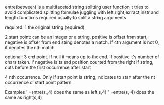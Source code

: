 entre(between) 
is a multifaceted string splitting user function
It tries to avoid complicated splitting formulae juggling with left,right,extract,instr and length functions required
 usually to split a string
arguments 

required:
1  the original string (required)

2  start point: can be an integer or a string. 
	positive is offset from start, negative is offser from end
	string denotes a match. If 4th argument is not 0, it denotes the nth match

optional:
3  end point. If null it means up to the end. 
              If positive it's number of chars taken. 
	      If negative is'ts end position counted from the right
	      If string, cuts before the first occurrence after start

4  nth occurrence. Only if start point is string, indicates to start after the nt occurrence of start point pattern

Examples
   ' =entre(s,,4) does the same as left(s,4)
   ' =entre(s,-4) does the same as right(s,4)